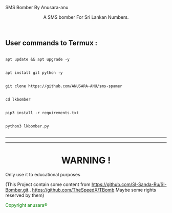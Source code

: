SMS Bomber By Anusara-anu

<p align="center">  A SMS bomber For Sri Lankan Numbers.</p><br>


## User commands to Termux :

```bhash

apt update && apt upgrade -y

```
```bhash

apt install git python -y

```

```bhash

git clone https://github.com/ANUSARA-ANU/sms-spamer

```

```bhash

cd lkbomber

```

```bhash

pip3 install -r requirements.txt

```

```bhash

python3 lkbomber.py


```

___

____
# <h1 align="center"> WARNING ! </h1>
Only use it to educational purposes

(This Project contain some content from  https://github.com/Sl-Sanda-Ru/Sl-Bomber.git.,  https://github.com/TheSpeedX/TBomb Maybe some rights reserved by them)

<p style="color:green ">Copyright anusara®</p>

